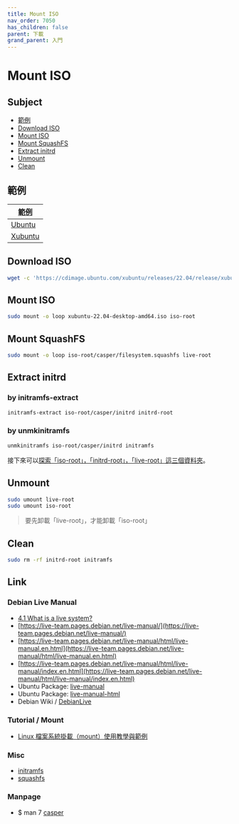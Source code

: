 ```yaml
---
title: Mount ISO
nav_order: 7050
has_children: false
parent: 下載
grand_parent: 入門
---
```



# Mount ISO


## Subject

* [範例](#範例)
* [Download ISO](#download-iso)
* [Mount ISO](#mount-iso-1)
* [Mount SquashFS](#mount-squashfs)
* [Extract initrd](#extract-initrd)
* [Unmount](#unmount)
* [Clean](#clean)


## 範例

| [範例](https://github.com/samwhelp/note-about-ubuntu/tree/gh-pages/_demo/download/iso/22.04-flavours) |
| --- |
| [Ubuntu](https://github.com/samwhelp/note-about-ubuntu/tree/gh-pages/_demo/download/iso/22.04-flavours/ubuntu) |
| [Xubuntu](https://github.com/samwhelp/note-about-ubuntu/tree/gh-pages/_demo/download/iso/22.04-flavours/xubuntu) |



## Download ISO

``` sh
wget -c 'https://cdimage.ubuntu.com/xubuntu/releases/22.04/release/xubuntu-22.04-desktop-amd64.iso'
```

## Mount ISO

``` sh
sudo mount -o loop xubuntu-22.04-desktop-amd64.iso iso-root
```

## Mount SquashFS

``` sh
sudo mount -o loop iso-root/casper/filesystem.squashfs live-root
```

## Extract initrd

### by initramfs-extract

``` sh
initramfs-extract iso-root/casper/initrd initrd-root
```

### by unmkinitramfs

``` sh
unmkinitramfs iso-root/casper/initrd initramfs
```


接下來可以[探索「iso-root」，「initrd-root」，「live-root」這三個資料夾](https://samwhelp.github.io/note-about-ubuntu/read/start/download/explore_iso.html)。

## Unmount

``` sh
sudo umount live-root
sudo umount iso-root
```

> 要先卸載「live-root」，才能卸載「iso-root」


## Clean

``` sh
sudo rm -rf initrd-root initramfs
```


## Link

### Debian Live Manual

* [4.1 What is a live system?](https://live-team.pages.debian.net/live-manual/html/live-manual.en.html#162)
* [https://live-team.pages.debian.net/live-manual/](https://live-team.pages.debian.net/live-manual/)
* [https://live-team.pages.debian.net/live-manual/html/live-manual.en.html](https://live-team.pages.debian.net/live-manual/html/live-manual.en.html)
* [https://live-team.pages.debian.net/live-manual/html/live-manual/index.en.html](https://live-team.pages.debian.net/live-manual/html/live-manual/index.en.html)
* Ubuntu Package: [live-manual](https://packages.ubuntu.com/jammy/live-manual)
* Ubuntu Package: [live-manual-html](https://packages.ubuntu.com/jammy/live-manual-html)
* Debian Wiki / [DebianLive](https://wiki.debian.org/DebianLive)

### Tutorial / Mount

* [Linux 檔案系統掛載（mount）使用教學與範例](https://blog.gtwang.org/linux/linux-mount/)

### Misc

* [initramfs](https://samwhelp.github.io/note-about-ubuntu/read/subject/initramfs.html)
* [squashfs](https://samwhelp.github.io/note-about-ubuntu/read/subject/squashfs.html)

### Manpage

* $ man 7 [casper](http://manpages.ubuntu.com/manpages/jammy/man7/casper.7.html)

